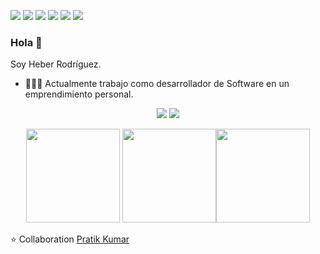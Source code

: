 [<img src="https://img.shields.io/badge/twitter-%231DA1F2.svg?&style=for-the-badge&logo=twitter&logoColor=white" />](https://twitter.com/RodMendozaHeber) [<img src="https://img.shields.io/badge/medium-%2312100E.svg?&style=for-the-badge&logo=medium&logoColor=white" />](https://medium.com/@heberrodriguezmendoza)  [<img src="https://img.shields.io/badge/linkedin-%230077B5.svg?&style=for-the-badge&logo=linkedin&logoColor=white" />](https://www.linkedin.com/in/heber-rodríguez-mendoza-849225112/) [<img src = "https://img.shields.io/badge/instagram-%23E4405F.svg?&style=for-the-badge&logo=instagram&logoColor=white">](https://www.instagram.com/pratikkumar04/) [<img src = "https://img.shields.io/badge/facebook-%231877F2.svg?&style=for-the-badge&logo=facebook&logoColor=white">](https://www.facebook.com/rodriguezheberm) [<img src ="https://img.shields.io/badge/Website-pk-%23.svg?&style=for-the-badge&logo=&logoColor=white%22">](https://github.com/devrheber/)

### Hola 👋 
Soy Heber Rodríguez.
- 👨🏽‍💻 Actualmente trabajo como desarrollador de Software en un emprendimiento personal.

<p align = "center">
  <img src = "https://github-readme-stats.vercel.app/api?username=devrheber&show_icons=true&theme=radical&line_height=33">
  <img src = "https://github-readme-stats.vercel.app/api/top-langs/?username=devrheber&hide_langs_below=.25&theme=radical">
</p>


<p align="center">
<img src="https://i.giphy.com/media/LMt9638dO8dftAjtco/200.webp" width="150"> <img src="https://i.giphy.com/media/KzJkzjggfGN5Py6nkT/200.webp" width="150"><img src="https://i.giphy.com/media/IdyAQJVN2kVPNUrojM/200.webp" width="150">
</p>

⭐ Collaboration [Pratik Kumar](https://github.com/pr2tik1)
